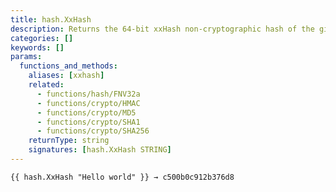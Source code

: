 ```yaml
---
title: hash.XxHash
description: Returns the 64-bit xxHash non-cryptographic hash of the given string.
categories: []
keywords: []
params:
  functions_and_methods:
    aliases: [xxhash]
    related:
      - functions/hash/FNV32a
      - functions/crypto/HMAC
      - functions/crypto/MD5
      - functions/crypto/SHA1
      - functions/crypto/SHA256
    returnType: string
    signatures: [hash.XxHash STRING]
---
```


```go-html-template
{{ hash.XxHash "Hello world" }} → c500b0c912b376d8
```
